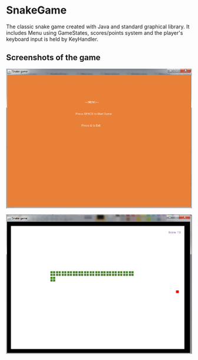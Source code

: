 # SnakeGame

The classic snake game created with Java and standard graphical library. 
It includes Menu using GameStates, scores/points system and the player's keyboard input is held by KeyHandler.



## Screenshots of the game

![Menu screenshot](img/Screenshot01_Menu.png?raw=true "Menu Screenshot")


![GamePlay Screenshot](https://raw.githubusercontent.com/sn0k3/SnakeGame/main/img/Screenshot02_Gameplay.png "GamePlay Screenshot")

